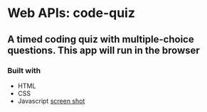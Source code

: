 # Web APIs: code-quiz

## A timed coding quiz with multiple-choice questions. This app will run in the browser

### Built with 

* HTML
* CSS
* Javascript
[screen shot](./images/screenshot.png)